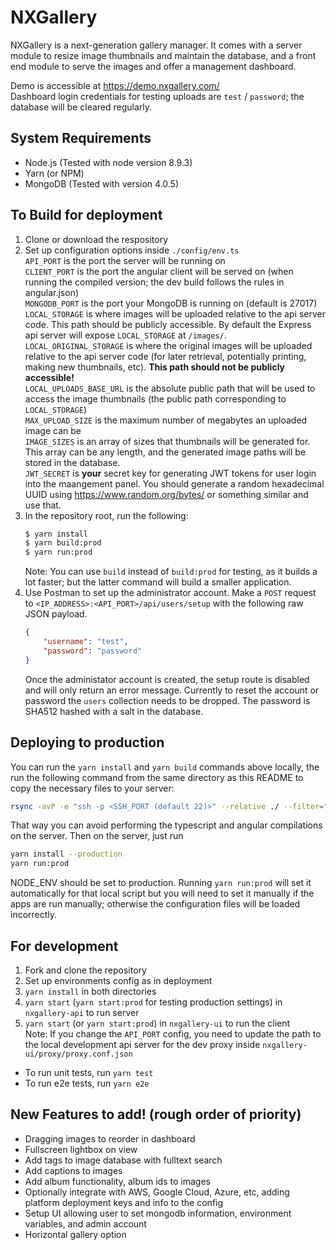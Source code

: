 # NXGallery
NXGallery is a next-generation gallery manager. It comes with a server module to resize image thumbnails and maintain the database, and a front end module to serve the images and offer a management dashboard.

Demo is accessible at https://demo.nxgallery.com/  
Dashboard login credentials for testing uploads are `test` / `password`; the database will be cleared regularly.

## System Requirements
- Node.js (Tested with node version 8.9.3)
- Yarn (or NPM)
- MongoDB (Tested with version 4.0.5)

## To Build for deployment
1. Clone or download the respository
2. Set up configuration options inside `./config/env.ts`  
    `API_PORT` is the port the server will be running on  
    `CLIENT_PORT` is the port the angular client will be served on (when running the compiled version; the dev build follows the rules in angular.json)  
    `MONGODB_PORT` is the port your MongoDB is running on (default is 27017)  
    `LOCAL_STORAGE` is where images will be uploaded relative to the api server code. This path should be publicly accessible. By default the Express api server will expose `LOCAL_STORAGE` at `/images/`.  
    `LOCAL_ORIGINAL_STORAGE` is where the original images will be uploaded relative to the api server code (for later retrieval, potentially printing, making new thumbnails, etc). **This path should not be publicly accessible!**  
    `LOCAL_UPLOADS_BASE_URL` is the absolute public path that will be used to access the image thumbnails (the public path corresponding to `LOCAL_STORAGE`)  
    `MAX_UPLOAD_SIZE` is the maximum number of megabytes an uploaded image can be  
    `IMAGE_SIZES` is an array of sizes that thumbnails will be generated for. This array can be any length, and the generated image paths will be stored in the database.  
    `JWT_SECRET` is **your** secret key for generating JWT tokens for user login into the maangement panel. You should generate a random hexadecimal UUID using https://www.random.org/bytes/ or something similar and use that.  
3. In the repository root, run the following: 
    ```sh
    $ yarn install
    $ yarn build:prod
    $ yarn run:prod
    ```
    Note: You can use `build` instead of `build:prod` for testing, as it builds a lot faster; but the latter command will build a smaller application.
4. Use Postman to set up the administrator account. Make a `POST` request to `<IP_ADDRESS>:<API_PORT>/api/users/setup` with the following raw JSON payload.
    ```json
    {
        "username": "test",
        "password": "password"
    }
    ```
    Once the administator account is created, the setup route is disabled and will only return an error message. Currently to reset the account or password the `users` collection needs to be dropped. The password is SHA512 hashed with a salt in the database.

## Deploying to production
You can run the `yarn install` and `yarn build` commands above locally, the run the following command from the same directory as this README to copy the necessary files to your server:
```sh
rsync -avP -e "ssh -p <SSH_PORT (default 22)>" --relative ./ --filter="merge rsync" <REMOTE_USERNAME>@<REMOTE_HOST>:~/<REMOTE_TARGET_DIRECTORY>
```
That way you can avoid performing the typescript and angular compilations on the server.
Then on the server, just run
```sh
yarn install --production
yarn run:prod
```
NODE_ENV should be set to production. Running `yarn run:prod` will set it automatically for that local script but you will need to set it manually if the apps are run manually; otherwise the configuration files will be loaded incorrectly.

## For development
1. Fork and clone the repository
2. Set up environments config as in deployment
3. `yarn install` in both directories
4. `yarn start` (`yarn start:prod` for testing production settings) in `nxgallery-api` to run server
5. `yarn start` (or `yarn start:prod`) in `nxgallery-ui` to run the client  
    Note: If you change the `API_PORT` config, you need to update the path to the local development api server for the dev proxy inside `nxgallery-ui/proxy/proxy.conf.json`

* To run unit tests, run `yarn test` 
* To run e2e tests, run `yarn e2e`

## New Features to add! (rough order of priority)
- Dragging images to reorder in dashboard
- Fullscreen lightbox on view
- Add tags to image database with fulltext search
- Add captions to images
- Add album functionality, album ids to images
- Optionally integrate with AWS, Google Cloud, Azure, etc, adding platform deployment keys and info to the config
- Setup UI allowing user to set mongodb information, environment variables, and admin account
- Horizontal gallery option

